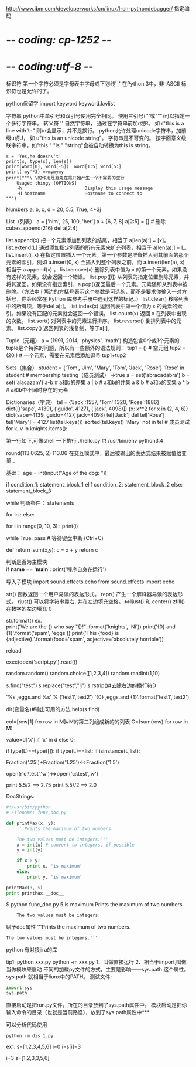 http://www.ibm.com/developerworks/cn/linux/l-cn-pythondebugger/
指定编码
# -*- coding: cp-1252 -*-
# -*- coding:utf-8 -*- 

标识符
第一个字符必须是字母表中字母或下划线'_'
在Python 3中，非-ASCII 标识符也是允许的了。

python保留字
import keyword
keyword.kwlist

字符串
	python中单引号和双引号使用完全相同。
	使用三引号('''或""")可以指定一个多行字符串。
	转义符 '\'
	自然字符串， 通过在字符串前加r或R。 如 r"this is a line with \n" 则\n会显示，并不是换行。
	python允许处理unicode字符串，加前缀u或U， 如 u"this is an unicode string"。
	字符串是不可变的。
	按字面意义级联字符串，如"this " "is " "string"会被自动转换为this is string。

	s = 'Yes,he doesn\'t'
	print(s, type(s), len(s))
	print(word[0], word[-5])  word[1:5] word[5:]
	print('my'*3) =>mymymy
	print("""\ \的作用是避免在最开始产生一个不需要的空行
		Usage: thingy [OPTIONS]
		-h                        Display this usage message
		-H hostname               Hostname to connect to
	""")

Numbers
	a, b, c, d = 20, 5.5, True, 4+3j

List（列表）
	a = ['him', 25, 100, 'her']
	a + [6, 7, 8]
	a[2:5] = []  # 删除
	cubes.append(216)
	del a[2:4]
	
list.append(x)	把一个元素添加到列表的结尾，相当于 a[len(a):] = [x]。
list.extend(L)	通过添加指定列表的所有元素来扩充列表，相当于 a[len(a):] = L。
list.insert(i, x)	在指定位置插入一个元素。第一个参数是准备插入到其前面的那个元素的索引，例如 a.insert(0, x) 会插入到整个列表之前，而 a.insert(len(a), x) 相当于 a.append(x) 。
list.remove(x)	删除列表中值为 x 的第一个元素。如果没有这样的元素，就会返回一个错误。
list.pop([i])	从列表的指定位置删除元素，并将其返回。如果没有指定索引，a.pop()返回最后一个元素。元素随即从列表中被删除。（方法中 i 两边的方括号表示这个参数是可选的，而不是要求你输入一对方括号，你会经常在 Python 库参考手册中遇到这样的标记。）
list.clear()	移除列表中的所有项，等于del a[:]。
list.index(x)	返回列表中第一个值为 x 的元素的索引。如果没有匹配的元素就会返回一个错误。
list.count(x)	返回 x 在列表中出现的次数。
list.sort()	对列表中的元素进行排序。
list.reverse()	倒排列表中的元素。
list.copy()	返回列表的浅复制，等于a[:]。
	
Tuple（元组）
	a = (1991, 2014, 'physics', 'math')
	构造包含0个或1个元素的tuple是个特殊的问题，所以有一些额外的语法规则：
	tup1 = () # 空元组
	tup2 = (20,) # 一个元素，需要在元素后添加逗号
	tup1+tup2

Sets（集合）
	student = {'Tom', 'Jim', 'Mary', 'Tom', 'Jack', 'Rose'}
	'Rose' in student  # membership testing（成员测试） =>true
	a = set('abracadabra')
	b = set('alacazam')
	a-b # a和b的差集
	a | b # a和b的并集
	a & b     # a和b的交集
	a ^ b     # a和b中不同时存在的元素

Dictionaries（字典）
	tel = {'Jack':1557, 'Tom':1320, 'Rose':1886}
	dict([('sape', 4139), ('guido', 4127), ('jack', 4098)])
	{x: x**2 for x in (2, 4, 6)}
	dict(sape=4139, guido=4127, jack=4098)
	tel['Jack']
	del tel['Rose']
	tel['Mary'] = 4127
	list(tel.keys())
	sorted(tel.keys()
	'Mary' not in tel  # 成员测试
	for k, v in knights.items():
	
第一行如下,可像shell 一下执行 ./hello.py
#! /usr/bin/env python3.4	

round(113.0625, 2)  113.06
在交互模式中，最后被输出的表达式结果被赋值给变量 _ 

基础：
age = int(input("Age of the dog: "))

if condition_1:
    statement_block_1
elif condition_2:
    statement_block_2
else:
    statement_block_3
	
while 判断条件：
    statements
	
for <variable> in <sequence>:
	<statements>
else:
	<statements>

for i in range(0, 10, 3) :
	print(i)

while True:
	pass  # 等待键盘中断 (Ctrl+C)
	
def return_sum(x,y):
    c = x + y
    return c

判断是否为主模块	
if __name__ == '__main__':
	print('程序自身在运行')

导入子模块
import sound.effects.echo
from sound.effects import echo	
	
str() 函数返回一个用户易读的表达形式。
repr() 产生一个解释器易读的表达形式。
rjust() 可以将字符串靠右, 并在左边填充空格。<=>ljust() 和 center()
zfill() 在数字的左边填充 0

str.format()
ex.   
print('We are the {} who say "{}!"'.format('knights', 'Ni'))
print('{0} and {1}'.format('spam', 'eggs'))
print('This {food} is {adjective}.'.format(food='spam', adjective='absolutely horrible'))


reload

exec(open('script.py').read())

random.random()
random.choice([1,2,3,4])
random.randint(1,10)

s.find("test")
s.replace("test","lj")
s.rstrip()#去除右边的换行符D

'%s ,eggs.and %s' % ('test1','test2')
'{0} ,eggs.and {1}'.format('test1','test2')

dir(变量名)#输出可用的方法
help(s.find)

col=[row[1] fro row in M]#M的第二列组成新的的列表
G=(sum(row) for row in M)

value=d['x'] if 'x' in d else 0;

if type(L)==type([]):
if type(L)==list:
if isinstance(L,list):

Fraction('.25')+Fraction('1.25')<=>Fraction('1.5')

open(r'c:\test','w')<=>open('c:\\test','w')


print 5.5/2  ==> 2.75
print 5.5//2 ==> 2.0

DocStrings:
```python
#!/usr/bin/python
# Filename: func_doc.py

def printMax(x, y):
    '''Prints the maximum of two numbers.

    The two values must be integers.'''
    x = int(x) # convert to integers, if possible
    y = int(y)

    if x > y:
        print x, 'is maximum'
    else:
        print y, 'is maximum'

printMax(3, 5)
print printMax.__doc__
```
$ python func_doc.py
5 is maximum
Prints the maximum of two numbers.

        The two values must be integers.

赋予doc属性	
    '''Prints the maximum of two numbers.

    The two values must be integers.'''
	
python 有对接jira的库

tip1:
python xxx.py
python -m xxx.py
1、叫做直接运行
2、相当于import,叫做当做模块来启动
不同的加载py文件的方式，主要是影响——sys.path 这个属性。sys.path 就相当于liunx中的PATH。
测试文件:

```python
import sys
sys.path
```

直接启动是把run.py文件，所在的目录放到了sys.path属性中。
模块启动是把你输入命令的目录（也就是当前路径），放到了sys.path属性中***

可以分析代码使用
```shell
python -m dis 1.py
```

ex1:
s=[1,2,3,4,5,6]
i=0
i=s[i]=3

i=3
s=[1,2,3,3,5,6]

